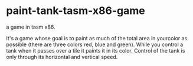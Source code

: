 # paint-tank-tasm-x86-game
a game in tasm x86.

It's a game whose goal is to paint as much of the total area in yourcolor as possible (there are three colors red, blue and green). While you control a tank when it passes over a tile it paints it in its color. Control of the tank is only through its horizontal and vertical speed.
